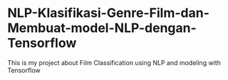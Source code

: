 # NLP-Klasifikasi-Genre-Film-dan-Membuat-model-NLP-dengan-Tensorflow
This is my project about Film Classification using NLP and modeling with Tensorflow
